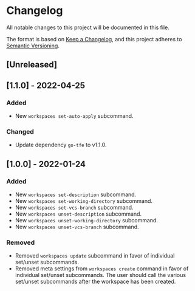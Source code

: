 # Changelog

All notable changes to this project will be documented in this file.

The format is based on [Keep a Changelog](https://keepachangelog.com/en/1.0.0/),
and this project adheres to [Semantic Versioning](https://semver.org/spec/v2.0.0.html).

## [Unreleased]

## [1.1.0] - 2022-04-25

### Added

- New `workspaces set-auto-apply` subcommand.

### Changed

- Update dependency `go-tfe` to v1.1.0.

## [1.0.0] - 2022-01-24

### Added

- New `workspaces set-description` subcommand.
- New `workspaces set-working-directory` subcommand.
- New `workspaces set-vcs-branch` subcommand.
- New `workspaces unset-description` subcommand.
- New `workspaces unset-working-directory` subcommand.
- New `workspaces unset-vcs-branch` subcommand.

### Removed

- Removed `workspaces update` subcommand in favor of individual set/unset subcommands.
- Removed meta settings from `workspaces create` command in favor of individual set/unset subcommands. The user should call the various set/unset subcommands after the workspace has been created.

